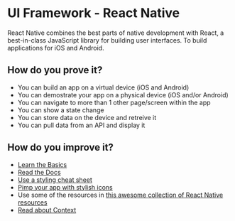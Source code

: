 # UI Framework - React Native

React Native combines the best parts of native development with React, a best-in-class JavaScript library for building user interfaces. To build applications for iOS and Android.

## How do you prove it?

* You can build an app on a virtual device (iOS and Android)
* You can demostrate your app on a physical device (iOS and/or Android)
* You can navigate to more than 1 other page/screen within the app
* You can show a state change
* You can store data on the device and retreive it
* You can pull data from an API and display it

## How do you improve it?

* [Learn the Basics](https://reactnative.dev/docs/tutorial)
* [Read the Docs](https://reactnative.dev/docs/getting-started)
* [Use a styling cheat sheet](https://github.com/vhpoet/react-native-styling-cheat-sheet)
* [Pimp your app with stylish icons](https://github.com/oblador/react-native-vector-icons)
* Use some of the resources in [this awesome collection of React Native resources](https://github.com/jondot/awesome-react-native/blob/master/README.md)
* [Read about Context](https://reactjs.org/docs/context.html)
